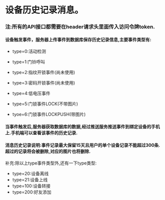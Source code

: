 # 设备历史记录消息。

### 注:所有的API接口都需要在header请求头里面传入访问令牌token.

#### 设备触发事件，服务器上传事件到数据库保存历史记录信息,主要事件类型有:

* type=0:活动检测

* type=1:门铃呼叫

* type=2:指纹开锁事件\(尚未使用\)

* type=3:密码开锁事件\(尚未使用\)

* type=4:低电压事件

* type=5:门锁事件LOCK\(不带图片\)

* tyoe=6:门锁事件LOCKPUSH\(带图片\)

#### 当事件触发后,服务器获取数据库的数据,经过推送服务推送事件到绑定设备的手机上.手机端可以查看该事件的历史记录.

#### 消息历史记录说明:事件记录最大保留15天且用户的单个设备记录不能超过300条.超过的记录将会被删除,对应的图片也将删除.

补充:除以上type事件类型外,还有一下type类型:

* type=20:设备离线
* type=21:设备上线
* type=100:设备转接
* type=200:好友添加



